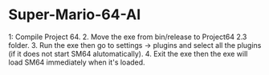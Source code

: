 # Super-Mario-64-AI

1: Compile Project 64.
2. Move the exe from bin/release to Project64 2.3 folder.
3. Run the exe then go to settings -> plugins and select all the plugins (if it does not start SM64 alutomatically).
4. Exit the exe then the exe will load SM64 immediately when it's loaded.
